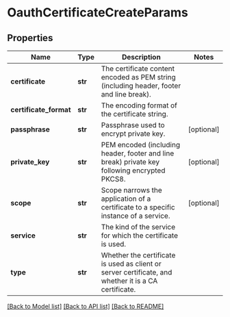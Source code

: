 # OauthCertificateCreateParams

## Properties
Name | Type | Description | Notes
------------ | ------------- | ------------- | -------------
**certificate** | **str** | The certificate content encoded as PEM string (including header, footer and line break). | 
**certificate_format** | **str** | The encoding format of the certificate string. | 
**passphrase** | **str** | Passphrase used to encrypt private key. | [optional] 
**private_key** | **str** | PEM encoded (including header, footer and line break) private key following encrypted PKCS8. | [optional] 
**scope** | **str** | Scope narrows the application of a certificate to a specific instance of a service. | [optional] 
**service** | **str** | The kind of the service for which the certificate is used. | 
**type** | **str** | Whether the certificate is used as client or server certificate, and whether it is a CA certificate. | 

[[Back to Model list]](../README.md#documentation-for-models) [[Back to API list]](../README.md#documentation-for-api-endpoints) [[Back to README]](../README.md)


